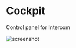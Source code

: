 Cockpit
=======

Control panel for Intercom

![screenshot](http://okso.be/F/cockpit-0.1.png "Screenshot")
